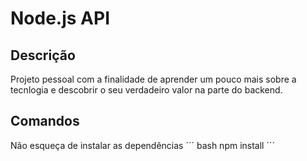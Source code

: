 # Node.js API

## Descrição
Projeto pessoal com a finalidade de aprender um pouco mais sobre a tecnlogia e descobrir o seu verdadeiro valor na parte do backend.

## Comandos
Não esqueça de instalar as dependências
´´´ bash
npm install
´´´